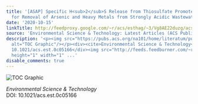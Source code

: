 ```yaml
---
title: '[ASAP] Specific H<sub>2</sub>S Release from Thiosulfate Promoted by UV Irradiation
  for Removal of Arsenic and Heavy Metals from Strongly Acidic Wastewater'
date: '2020-10-15'
linkTitle: http://feedproxy.google.com/~r/acs/esthag/~3/Vg8AE22duzg/acs.est.0c05166
source: 'Environmental Science & Technology: Latest Articles (ACS Publications)'
description: '<p><img src="https://pubs.acs.org/na101/home/literatum/publisher/achs/journals/content/esthag/0/esthag.ahead-of-print/acs.est.0c05166/20201015/images/medium/es0c05166_0007.gif"
  alt="TOC Graphic"/></p><div><cite>Environmental Science & Technology</cite></div><div>DOI:
  10.1021/acs.est.0c05166</div><img src="http://feeds.feedburner.com/~r/acs/esthag/~4/Vg8AE22duzg"
  height="1" width="1" ...'
disable_comments: true
---
```

<p><img src="https://pubs.acs.org/na101/home/literatum/publisher/achs/journals/content/esthag/0/esthag.ahead-of-print/acs.est.0c05166/20201015/images/medium/es0c05166_0007.gif" alt="TOC Graphic"/></p><div><cite>Environmental Science & Technology</cite></div><div>DOI: 10.1021/acs.est.0c05166</div><img src="http://feeds.feedburner.com/~r/acs/esthag/~4/Vg8AE22duzg" height="1" width="1" ...